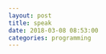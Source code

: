 ```yaml
---
layout: post
title: speak
date: 2018-03-08 08:53:00
categories: programming
---
```


<div id="speak"></div>

<script>

const lorenIpsum = `
To be fair, you have to have a very high IQ to understand Rick and Morty. The humor is extremely subtle, and without a solid grasp of theoretical physics most of the jokes will go over a typical viewer's head. There's also Rick's nihilistic outlook, which is deftly woven into his characterisation - his personal philosophy draws heavily from Narodnaya Volya literature, for instance. The fans understand this stuff; they have the intellectual capacity to truly appreciate the depths of these jokes, to realize that they're not just funny- they say something deep about LIFE. As a consequence people who dislike Rick and Morty truly ARE idiots- of course they wouldn't appreciate, for instance, the humour in Rick's existencial catchphrase "Wubba Lubba Dub Dub," which itself is a cryptic reference to Turgenev's Russian epic Fathers and Sons I'm smirking right now just imagining one of those addlepated simpletons scratching their heads in confusion as Dan Harmon's genius unfolds itself on their television screens. What fools... how I pity them. 😂 And yes by the way, I DO have a Rick and Morty tattoo. And no, you cannot see it. It's for the ladies' eyes only- And even they have to demonstrate that they're within 5 IQ points of my own (preferably lower) beforehand.
`
const speak = document.querySelector("#speak")

let arr = lorenIpsum.split(" ")
let i = 0


function sayNext() {
	setTimeout(()=>{
		p = document.createElement("p")
		p.innerText = arr[i]
		speak.innerHTML += arr[i] + " "
		i++
		if (i < arr.length) {
			sayNext()
		}
	}, Math.random() * 1000)
}

sayNext()

</script>